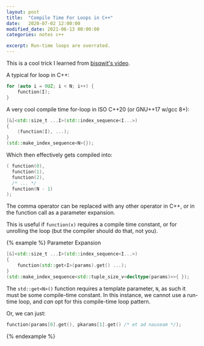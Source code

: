 ```yaml
---
layout: post
title:  "Compile Time For Loops in C++"
date:   2020-07-02 12:00:00
modified_date: 2021-06-13 00:00:00
categories: notes c++

excerpt: Run-time loops are overrated.
---
```


This is a cool trick I learned from [bisqwit's video](https://youtu.be/PahbNFypubE?t=1109).

A typical for loop in C++:

```cpp
for (auto i = 0UZ; i < N; i++) {
    function(I);
}
```

A very cool compile time for-loop in ISO C++20 (or GNU++17 w/gcc 8+):
```cpp
[&]<std::size_t ...I>(std::index_sequence<I...>)
{
    (function(I), ...);
}
(std::make_index_sequence<N>{});
```

Which then effectively gets compiled into:
```cpp
( function(0),
  function(1),
  function(2),
  /* ... */
  function(N - 1)
);
```

The comma operator can be replaced with any other operator in C++, or in the function call as a parameter expansion.

This is useful if `function(x)` requires a compile time constant, or for unrolling the loop (but the compiler should do that, not you).

{% example %}
Parameter Expansion

```cpp
[&]<std::size_t ...I>(std::index_sequence<I...>)
{
    function(std::get<I>(params).get() ...);
}
(std::make_index_sequence<std::tuple_size_v<decltype(params)>>{ });
```

The `std::get<N>()` function requires a template parameter, `N`, as such it must be some compile-time constant. In this instance, we cannot use a run-time loop, and *can* opt for this compile-time loop pattern.

Or, we can just:

```cpp
function(params[0].get(), pkarams[1].get() /* et ad nauseam */);
```
{% endexample %}
